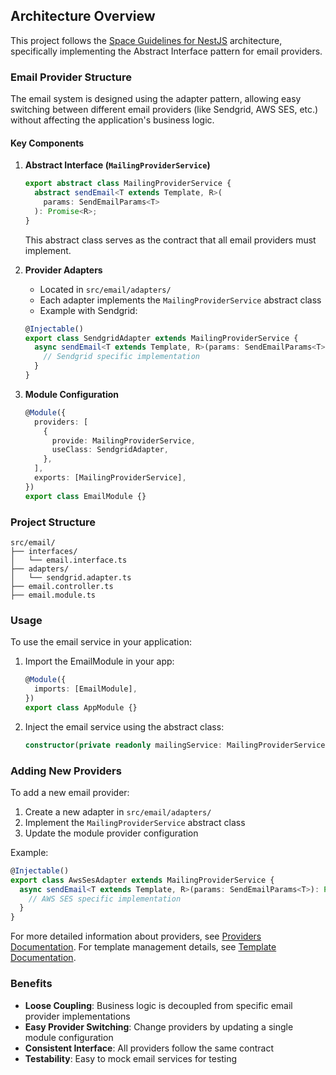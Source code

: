 ## Architecture Overview

This project follows the [Space Guidelines for NestJS](https://spaceuy.github.io/nest-js-guidelines/) architecture, specifically implementing the Abstract Interface pattern for email providers.

### Email Provider Structure

The email system is designed using the adapter pattern, allowing easy switching between different email providers (like Sendgrid, AWS SES, etc.) without affecting the application's business logic.

#### Key Components

1. **Abstract Interface (`MailingProviderService`)**
   ```typescript
   export abstract class MailingProviderService {
     abstract sendEmail<T extends Template, R>(
       params: SendEmailParams<T>
     ): Promise<R>;
   }
   ```
   This abstract class serves as the contract that all email providers must implement.

2. **Provider Adapters**
   - Located in `src/email/adapters/`
   - Each adapter implements the `MailingProviderService` abstract class
   - Example with Sendgrid:
   ```typescript
   @Injectable()
   export class SendgridAdapter extends MailingProviderService {
     async sendEmail<T extends Template, R>(params: SendEmailParams<T>): Promise<R> {
       // Sendgrid specific implementation
     }
   }
   ```

3. **Module Configuration**
   ```typescript
   @Module({
     providers: [
       {
         provide: MailingProviderService,
         useClass: SendgridAdapter,
       },
     ],
     exports: [MailingProviderService],
   })
   export class EmailModule {}
   ```

### Project Structure

```
src/email/
├── interfaces/
│   └── email.interface.ts
├── adapters/
│   └── sendgrid.adapter.ts
├── email.controller.ts
├── email.module.ts
```

### Usage

To use the email service in your application:

1. Import the EmailModule in your app:
   ```typescript
   @Module({
     imports: [EmailModule],
   })
   export class AppModule {}
   ```

2. Inject the email service using the abstract class:
   ```typescript
   constructor(private readonly mailingService: MailingProviderService) {}
   ```

### Adding New Providers

To add a new email provider:

1. Create a new adapter in `src/email/adapters/`
2. Implement the `MailingProviderService` abstract class
3. Update the module provider configuration

Example:
```typescript
@Injectable()
export class AwsSesAdapter extends MailingProviderService {
  async sendEmail<T extends Template, R>(params: SendEmailParams<T>): Promise<R> {
    // AWS SES specific implementation
  }
}
```

For more detailed information about providers, see [Providers Documentation](docs/providers.MD).
For template management details, see [Template Documentation](docs/template.MD).

### Benefits

- **Loose Coupling**: Business logic is decoupled from specific email provider implementations
- **Easy Provider Switching**: Change providers by updating a single module configuration
- **Consistent Interface**: All providers follow the same contract
- **Testability**: Easy to mock email services for testing